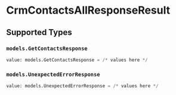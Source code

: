 # CrmContactsAllResponseResult


## Supported Types

### `models.GetContactsResponse`

```python
value: models.GetContactsResponse = /* values here */
```

### `models.UnexpectedErrorResponse`

```python
value: models.UnexpectedErrorResponse = /* values here */
```

